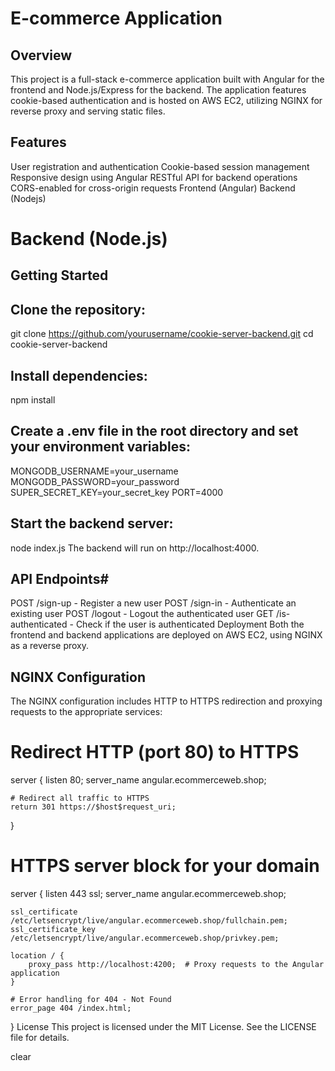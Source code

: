 # E-commerce Application
## Overview
This project is a full-stack e-commerce application built with Angular for the frontend and Node.js/Express for the backend. The application features cookie-based authentication and is hosted on AWS EC2, utilizing NGINX for reverse proxy and serving static files.

## Features
User registration and authentication
Cookie-based session management
Responsive design using Angular
RESTful API for backend operations
CORS-enabled for cross-origin requests
Frontend (Angular)
Backend (Nodejs)


# Backend (Node.js)

## Getting Started

## Clone the repository:

git clone https://github.com/yourusername/cookie-server-backend.git
cd cookie-server-backend



## Install dependencies:

npm install


## Create a .env file in the root directory and set your environment variables:

MONGODB_USERNAME=your_username
MONGODB_PASSWORD=your_password
SUPER_SECRET_KEY=your_secret_key
PORT=4000



## Start the backend server:

node index.js
The backend will run on http://localhost:4000.

## API Endpoints#

POST /sign-up - Register a new user
POST /sign-in - Authenticate an existing user
POST /logout - Logout the authenticated user
GET /is-authenticated - Check if the user is authenticated
Deployment
Both the frontend and backend applications are deployed on AWS EC2, using NGINX as a reverse proxy.

## NGINX Configuration

The NGINX configuration includes HTTP to HTTPS redirection and proxying requests to the appropriate services:


# Redirect HTTP (port 80) to HTTPS
server {
    listen 80;
    server_name angular.ecommerceweb.shop;

    # Redirect all traffic to HTTPS
    return 301 https://$host$request_uri;
}

# HTTPS server block for your domain
server {
    listen 443 ssl;
    server_name angular.ecommerceweb.shop;

    ssl_certificate /etc/letsencrypt/live/angular.ecommerceweb.shop/fullchain.pem;
    ssl_certificate_key /etc/letsencrypt/live/angular.ecommerceweb.shop/privkey.pem;

    location / {
        proxy_pass http://localhost:4200;  # Proxy requests to the Angular application
    }

    # Error handling for 404 - Not Found
    error_page 404 /index.html;
}
License
This project is licensed under the MIT License. See the LICENSE file for details.

clear
